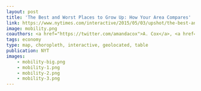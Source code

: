 ```yaml
---
layout: post
title: 'The Best and Worst Places to Grow Up: How Your Area Compares'
link: https://www.nytimes.com/interactive/2015/05/03/upshot/the-best-and-worst-places-to-grow-up-how-your-area-compares.html
image: mobility.png
coauthors: <a href="https://twitter.com/amandacox">A. Cox</a>, <a href="https://kpq.github.io">K. Quealy</a>, <a href="https://maps.grammata.com/">M. Bloch</a> & <a href="https://twitter.com/ericbuth">E. Buth</a>
tags: economy
type: map, choropleth, interactive, geolocated, table
publication: NYT
images:
    - mobility-big.png
    - mobility-1.png
    - mobility-2.png
    - mobility-3.png
---
```

